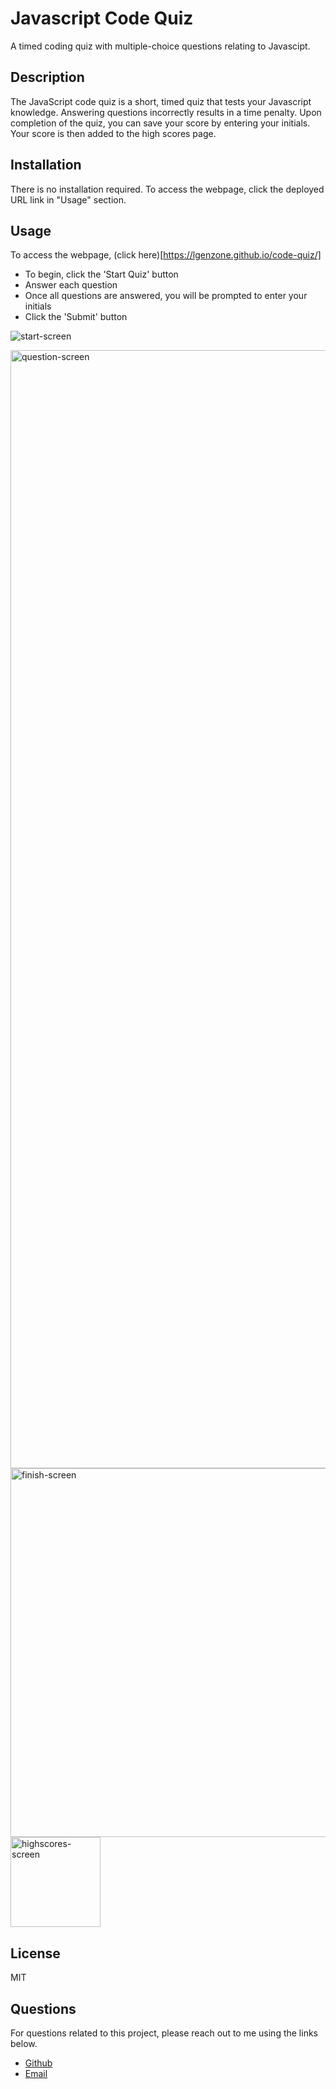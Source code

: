 # Javascript Code Quiz

A timed coding quiz with multiple-choice questions relating to Javascipt.

## Description 

The JavaScript code quiz is a short, timed quiz that tests your Javascript knowledge. Answering questions incorrectly results in a time penalty. Upon completion of the quiz, you can save your score by entering your initials. Your score is then added to the high scores page. 

## Installation 

There is no installation required. To access the webpage, click the deployed URL link in "Usage" section.

## Usage 

To access the webpage, (click here)[https://lgenzone.github.io/code-quiz/]
* To begin, click the 'Start Quiz' button
* Answer each question
* Once all questions are answered, you will be prompted to enter your initials 
* Click the 'Submit' button 

![start-screen](https://user-images.githubusercontent.com/113480175/223657473-1a7d8282-157b-4cd8-b559-d5f5f466dcd9.png)

<img width="1789" alt="question-screen" src="https://user-images.githubusercontent.com/113480175/223657656-9247ee4c-a75c-4e74-b16b-791ee3e3d426.png">

<img width="590" alt="finish-screen" src="https://user-images.githubusercontent.com/113480175/223657886-577ed198-4641-402f-92ad-e7ae7b6c8ae7.png">

<img width="144" alt="highscores-screen" src="https://user-images.githubusercontent.com/113480175/223658021-35286f0a-aae1-448a-a22f-0ac05fa35df5.png">

## License 

MIT


## Questions 

For questions related to this project, please reach out to me using the links below.

* [Github](https://github.com/lgenzone)
* [Email](lgenzone@icloud.com)
